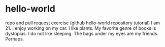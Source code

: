 # hello-world
repo and pull request exercise (github hello-world repository tutorial)
I am 21. I enjoy working on my car. I like plants. My favorite genre of books is dystopias. I do not like sleeping. The bags under my eyes are my friends. Perhaps.
